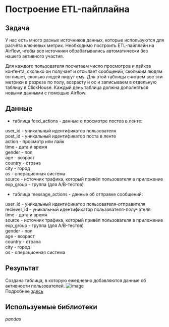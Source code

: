 # Построение ETL-пайплайна

## Задача

У нас есть много разных источников данных, которые используются для расчёта ключевых метрик. Необходимо построить ETL-пайплайн на Airflow, чтобы все источники обрабатывались автоматически без нашего активного участия.  

Для каждого пользователя посчитаем число просмотров и лайков контента, сколько он получает и отсылает сообщений, скольким людям он пишет, сколько людей пишут ему. Для этой таблицы считаем все эти метрики в разрезе по полу, возрасту и ос и записываем в отдельную таблицу в ClickHouse. Каждый день таблица должна дополняться новыми данными с помощью Airflow. 

## Данные

- таблица feed_actions - данные о просмотре постов в ленте:

user_id - уникальный идентификатор пользователя  
post_id - уникальный идентификатор поста в ленте  
action - просмотр или лайк  
time - дата и время  
gender - пол  
age - возраст  
country - страна  
city - город  
os - операционная система  
source - источник трафика, который привёл пользователя в приложение  
exp_group - группа (для A/B-тестов)  

- таблица message_actions - данные об отправке сообщений:

user_id - уникальный идентификатор пользователя-отправителя  
reciever_id - уникальный идентификатор пользователя-получателя  
time - дата и время  
source - источник трафика, который привёл пользователя в приложение  
exp_group - группа (для A/B-тестов)  
gender - пол  
age - возраст  
country - страна  
city - город  
os - операционная система  

## Результат

Создана таблица, в которую ежедневно добавляются данные об активности пользователей.
![image](https://user-images.githubusercontent.com/122831288/231822216-5b8f8366-dc15-4f7c-82ce-453b2afd0a00.png)  
Подробнее [здесь](etl.py)

## Используемые библиотеки

*pandas*
